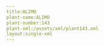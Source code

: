 ```yaml
---
title:ALIMO
plant-name:ALIMO
plant-number:143
plant-xml:/assets/xml/plant143.xml
layout:single-xml
---
```

